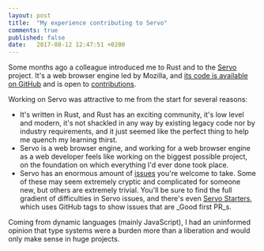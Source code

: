 ```yaml
---
layout: post
title:  "My experience contributing to Servo"
comments: true
published: false
date:   2017-08-12 12:47:51 +0200
---
```


Some months ago a colleague introduced me to Rust and to the [Servo](https://servo.org) project. It's a web browser engine led by Mozilla, and [its code is available on GitHub](https://github.com/servo/servo) and is open to [contributions](https://github.com/servo/servo/blob/master/CONTRIBUTING.md).

Working on Servo was attractive to me from the start for several reasons:

* It's written in Rust, and Rust has an exciting community, it's low level and modern, it's not shackled in any way by existing legacy code nor by industry requirements, and it just seemed like the perfect thing to help me quench my learning thirst.
* Servo is a web browser engine, and working for a web browser engine as a web developer feels like working on the biggest possible project, on the foundation on which everything I'd ever done took place.
* Servo has an enormous amount of [issues](https://github.com/servo/servo/issues) you're welcome to take. Some of these may seem extremely cryptic and complicated for someone new, but others are extremely trivial. You'll be sure to find the full gradient of difficulties in Servo issues, and there's even [Servo Starters](https://starters.servo.org/), which uses GitHub tags to show issues that are _Good first PR_s.

Coming from dynamic languages (mainly JavaScript), I had an uninformed opinion that type systems were a burden more than a liberation and would only make sense in huge projects.


